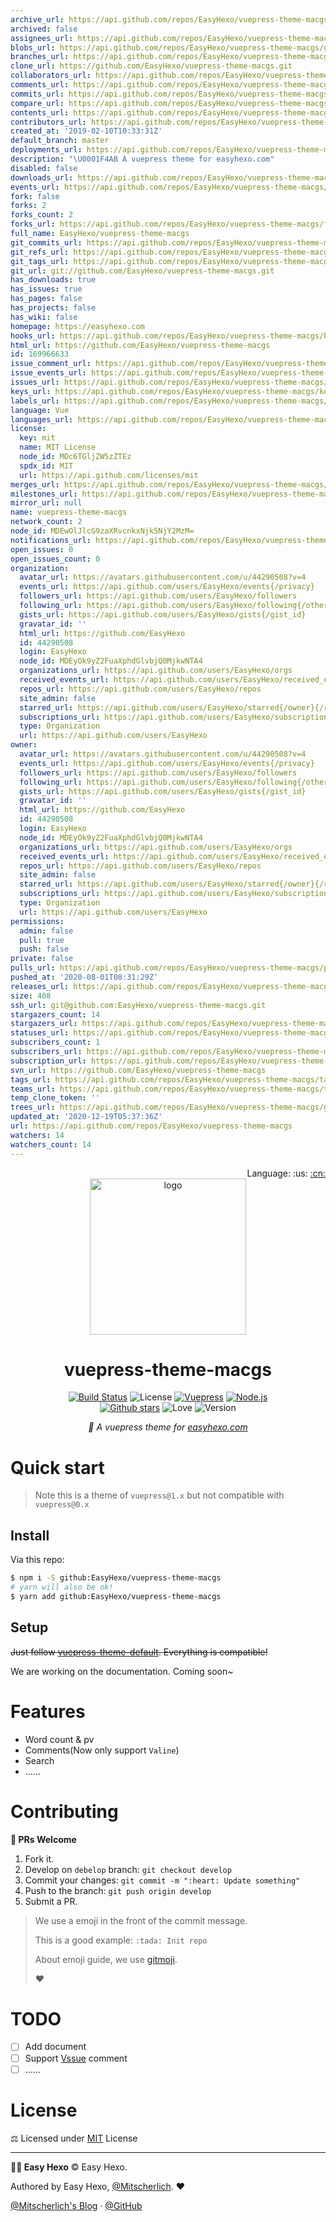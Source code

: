```yaml
---
archive_url: https://api.github.com/repos/EasyHexo/vuepress-theme-macgs/{archive_format}{/ref}
archived: false
assignees_url: https://api.github.com/repos/EasyHexo/vuepress-theme-macgs/assignees{/user}
blobs_url: https://api.github.com/repos/EasyHexo/vuepress-theme-macgs/git/blobs{/sha}
branches_url: https://api.github.com/repos/EasyHexo/vuepress-theme-macgs/branches{/branch}
clone_url: https://github.com/EasyHexo/vuepress-theme-macgs.git
collaborators_url: https://api.github.com/repos/EasyHexo/vuepress-theme-macgs/collaborators{/collaborator}
comments_url: https://api.github.com/repos/EasyHexo/vuepress-theme-macgs/comments{/number}
commits_url: https://api.github.com/repos/EasyHexo/vuepress-theme-macgs/commits{/sha}
compare_url: https://api.github.com/repos/EasyHexo/vuepress-theme-macgs/compare/{base}...{head}
contents_url: https://api.github.com/repos/EasyHexo/vuepress-theme-macgs/contents/{+path}
contributors_url: https://api.github.com/repos/EasyHexo/vuepress-theme-macgs/contributors
created_at: '2019-02-10T10:33:31Z'
default_branch: master
deployments_url: https://api.github.com/repos/EasyHexo/vuepress-theme-macgs/deployments
description: "\U0001F4AB A vuepress theme for easyhexo.com"
disabled: false
downloads_url: https://api.github.com/repos/EasyHexo/vuepress-theme-macgs/downloads
events_url: https://api.github.com/repos/EasyHexo/vuepress-theme-macgs/events
fork: false
forks: 2
forks_count: 2
forks_url: https://api.github.com/repos/EasyHexo/vuepress-theme-macgs/forks
full_name: EasyHexo/vuepress-theme-macgs
git_commits_url: https://api.github.com/repos/EasyHexo/vuepress-theme-macgs/git/commits{/sha}
git_refs_url: https://api.github.com/repos/EasyHexo/vuepress-theme-macgs/git/refs{/sha}
git_tags_url: https://api.github.com/repos/EasyHexo/vuepress-theme-macgs/git/tags{/sha}
git_url: git://github.com/EasyHexo/vuepress-theme-macgs.git
has_downloads: true
has_issues: true
has_pages: false
has_projects: false
has_wiki: false
homepage: https://easyhexo.com
hooks_url: https://api.github.com/repos/EasyHexo/vuepress-theme-macgs/hooks
html_url: https://github.com/EasyHexo/vuepress-theme-macgs
id: 169966633
issue_comment_url: https://api.github.com/repos/EasyHexo/vuepress-theme-macgs/issues/comments{/number}
issue_events_url: https://api.github.com/repos/EasyHexo/vuepress-theme-macgs/issues/events{/number}
issues_url: https://api.github.com/repos/EasyHexo/vuepress-theme-macgs/issues{/number}
keys_url: https://api.github.com/repos/EasyHexo/vuepress-theme-macgs/keys{/key_id}
labels_url: https://api.github.com/repos/EasyHexo/vuepress-theme-macgs/labels{/name}
language: Vue
languages_url: https://api.github.com/repos/EasyHexo/vuepress-theme-macgs/languages
license:
  key: mit
  name: MIT License
  node_id: MDc6TGljZW5zZTEz
  spdx_id: MIT
  url: https://api.github.com/licenses/mit
merges_url: https://api.github.com/repos/EasyHexo/vuepress-theme-macgs/merges
milestones_url: https://api.github.com/repos/EasyHexo/vuepress-theme-macgs/milestones{/number}
mirror_url: null
name: vuepress-theme-macgs
network_count: 2
node_id: MDEwOlJlcG9zaXRvcnkxNjk5NjY2MzM=
notifications_url: https://api.github.com/repos/EasyHexo/vuepress-theme-macgs/notifications{?since,all,participating}
open_issues: 0
open_issues_count: 0
organization:
  avatar_url: https://avatars.githubusercontent.com/u/44290508?v=4
  events_url: https://api.github.com/users/EasyHexo/events{/privacy}
  followers_url: https://api.github.com/users/EasyHexo/followers
  following_url: https://api.github.com/users/EasyHexo/following{/other_user}
  gists_url: https://api.github.com/users/EasyHexo/gists{/gist_id}
  gravatar_id: ''
  html_url: https://github.com/EasyHexo
  id: 44290508
  login: EasyHexo
  node_id: MDEyOk9yZ2FuaXphdGlvbjQ0MjkwNTA4
  organizations_url: https://api.github.com/users/EasyHexo/orgs
  received_events_url: https://api.github.com/users/EasyHexo/received_events
  repos_url: https://api.github.com/users/EasyHexo/repos
  site_admin: false
  starred_url: https://api.github.com/users/EasyHexo/starred{/owner}{/repo}
  subscriptions_url: https://api.github.com/users/EasyHexo/subscriptions
  type: Organization
  url: https://api.github.com/users/EasyHexo
owner:
  avatar_url: https://avatars.githubusercontent.com/u/44290508?v=4
  events_url: https://api.github.com/users/EasyHexo/events{/privacy}
  followers_url: https://api.github.com/users/EasyHexo/followers
  following_url: https://api.github.com/users/EasyHexo/following{/other_user}
  gists_url: https://api.github.com/users/EasyHexo/gists{/gist_id}
  gravatar_id: ''
  html_url: https://github.com/EasyHexo
  id: 44290508
  login: EasyHexo
  node_id: MDEyOk9yZ2FuaXphdGlvbjQ0MjkwNTA4
  organizations_url: https://api.github.com/users/EasyHexo/orgs
  received_events_url: https://api.github.com/users/EasyHexo/received_events
  repos_url: https://api.github.com/users/EasyHexo/repos
  site_admin: false
  starred_url: https://api.github.com/users/EasyHexo/starred{/owner}{/repo}
  subscriptions_url: https://api.github.com/users/EasyHexo/subscriptions
  type: Organization
  url: https://api.github.com/users/EasyHexo
permissions:
  admin: false
  pull: true
  push: false
private: false
pulls_url: https://api.github.com/repos/EasyHexo/vuepress-theme-macgs/pulls{/number}
pushed_at: '2020-08-01T08:31:29Z'
releases_url: https://api.github.com/repos/EasyHexo/vuepress-theme-macgs/releases{/id}
size: 408
ssh_url: git@github.com:EasyHexo/vuepress-theme-macgs.git
stargazers_count: 14
stargazers_url: https://api.github.com/repos/EasyHexo/vuepress-theme-macgs/stargazers
statuses_url: https://api.github.com/repos/EasyHexo/vuepress-theme-macgs/statuses/{sha}
subscribers_count: 1
subscribers_url: https://api.github.com/repos/EasyHexo/vuepress-theme-macgs/subscribers
subscription_url: https://api.github.com/repos/EasyHexo/vuepress-theme-macgs/subscription
svn_url: https://github.com/EasyHexo/vuepress-theme-macgs
tags_url: https://api.github.com/repos/EasyHexo/vuepress-theme-macgs/tags
teams_url: https://api.github.com/repos/EasyHexo/vuepress-theme-macgs/teams
temp_clone_token: ''
trees_url: https://api.github.com/repos/EasyHexo/vuepress-theme-macgs/git/trees{/sha}
updated_at: '2020-12-19T05:37:36Z'
url: https://api.github.com/repos/EasyHexo/vuepress-theme-macgs
watchers: 14
watchers_count: 14
---
```


<div align="right">Language: :us:
<a title="Chinese" href="./README.zh.md">:cn:</a>
</div>

<div align="center">
  <img src="https://raw.githubusercontent.com/EasyHexo/vuepress-theme-macgs/master/art/logo.png" alt="logo" width="250px" height="250px">

  <h1>vuepress-theme-macgs</h1>

  [![Build Status][ci-img]][ci-url]
  ![License][mit-img]
  [![Vuepress][vuepress-img]][vuepress-url]
  [![Node.js][node.js-img]][node.js-url]
  <br>
  [![Github stars][star-img]][gh-url]
  ![Love][love-img]
  ![Version][version-img]

  <em>💫 A vuepress theme for <a href="https://easyhexo.com" target="_blank">easyhexo.com</a></em>
</div>

# Quick start

> Note this is a theme of `vuepress@1.x` but not compatible with `vuepress@0.x`

## Install

Via this repo:

```bash
$ npm i -S github:EasyHexo/vuepress-theme-macgs
# yarn will also be ok!
$ yarn add github:EasyHexo/vuepress-theme-macgs
```

## Setup

~~Just follow [vuepress-theme-default](https://vuepress.vuejs.org/zh/theme/default-theme-config.html). Everything is compatible!~~

 We are working on the documentation. Coming soon~

# Features

- Word count & pv
- Comments(Now only support `Valine`)
- Search
- ......

# Contributing

**🤝 PRs Welcome**

1. Fork it.
2. Develop on `debelop` branch: `git checkout develop`
3. Commit your changes: `git commit -m ":heart: Update something"`
4. Push to the branch: `git push origin develop`
5. Submit a PR.

> We use a emoji in the front of the commit message.
>
> This is a good example: `:tada: Init repo`
>
> About emoji guide, we use [gitmoji](https://gitmoji.carloscuesta.me/).
>
> :heart:

# TODO

- [ ] Add document
- [ ] Support [Vssue](https://vssue.js.org) comment
- [ ] ......

# License

⚖ Licensed under [MIT](LICENSE) License

------

**👨‍💻 Easy Hexo** © Easy Hexo. 

Authored by Easy Hexo, [@Mitscherlich](https://github.com/mitscherlich/). :heart:

[@Mitscherlich's Blog](https://mitscherlich.me/) · [@GitHub](https://github.com/EasyHexo)

[ci-img]: https://img.shields.io/travis/EasyHexo/vuepress-theme-macgs.svg?style=flat-square
[ci-url]: https://travis-ci.org/EasyHexo/vuepress-theme-macgs
[mit-img]: https://img.shields.io/github/license/EasyHexo/vuepress-theme-macgs.svg?style=flat-square
[star-img]: https://img.shields.io/github/stars/EasyHexo/vuepress-theme-macgs.svg?style=flat-square&label=⭐%20Stars
[gh-url]: https://github.com/EasyHexo/vuepress-theme-macgs
[love-img]: https://img.shields.io/badge/Made%20with-love-ff69b4.svg?style=flat-square
[version-img]: https://img.shields.io/badge/Version-1.0.0--alpha.37-2D9CDB.svg?style=flat-square
[vuepress-img]: https://img.shields.io/badge/vuepress-1.x-3eaf7c.svg?style=flat-square
[vuepress-url]: https://vuepress.vuejs.org/
[node.js-img]: https://img.shields.io/badge/node.js-10.0%2B-43853d.svg?style=flat-square
[node.js-url]: https://nodejs.org/

